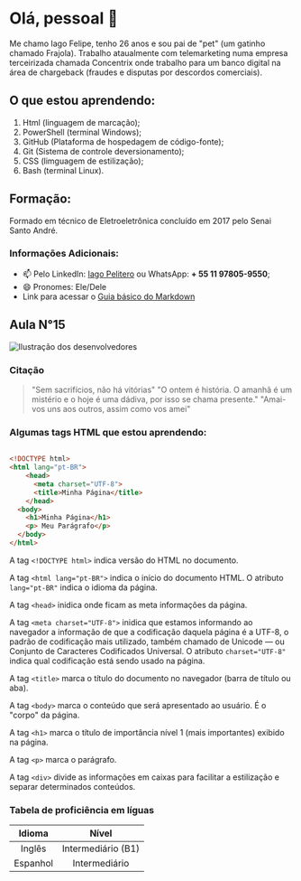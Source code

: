 # Olá, pessoal 👋

Me chamo Iago Felipe, tenho 26 anos e sou pai de "pet" (um gatinho chamado Frajola). Trabalho ataualmente com telemarketing numa empresa terceirizada chamada Concentrix onde trabalho para um banco digital na área de chargeback (fraudes e disputas por descordos comerciais).

## O que estou aprendendo:

1. Html (linguagem de marcação);
2. PowerShell (terminal Windows);
3. GitHub (Plataforma de hospedagem de código-fonte);
4. Git (Sistema de controle deversionamento);
5. CSS (limguagem de estilização);
6. Bash (terminal Linux).

## Formação:
Formado em técnico de Eletroeletrônica concluído em 2017 pelo Senai Santo André.

### Informações Adicionais: 

- 📫 Pelo LinkedIn: [Iago Pelitero](www.linkedin.com/in/iagopelitero) ou WhatsApp: **+ 55 11 97805-9550**;
- 😄 Pronomes: Ele/Dele
- Link para acessar o [Guia básico do Markdown](https://docs.pipz.com/central-de-ajuda/learning-center/guia-basico-de-markdown#open)

## Aula N°15
![Ilustração dos desenvolvedores](https://image.freepik.com/vetores-gratis/desenvolvedor-trabalhando-na-ilustracao-plana-da-interface_418302-681.jpg)

### Citação

>"Sem sacrifícios, não há vitórias"
>"O ontem é história. O amanhã é um mistério e o hoje é uma dádiva, por isso se chama presente."
>"Amai-vos uns aos outros, assim como vos amei"

### Algumas tags HTML que estou aprendendo:

```html

<!DOCTYPE html>
<html lang="pt-BR">
    <head>
      <meta charset="UTF-8">
      <title>Minha Página</title>
    </head>
  <body>
    <h1>Minha Página</h1>
    <p> Meu Parágrafo</p>
  </body>
</html>
```
A tag `<!DOCTYPE html>` indica versão do HTML no documento.

A tag `<html lang="pt-BR">` indica o início do documento HTML. O atributo `lang="pt-BR"` indica o idioma da página.

A tag `<head>` inidica onde ficam as meta informações da página. 

A tag `<meta charset="UTF-8">` inidica que estamos informando ao navegador a informação de que a codificação daquela página é a UTF-8, o padrão de codificação mais utilizado, também chamado de Unicode — ou Conjunto de Caracteres Codificados Universal. O atributo `charset="UTF-8"` indica qual codificação está sendo usado na página.

A tag `<title>` marca o título do documento no navegador (barra de título ou aba).

A tag `<body>` marca o conteúdo que será apresentado ao usuário. É o "corpo" da página.

A tag `<h1>` marca o título de importância nível 1 (mais importantes) exibido na página.

A tag `<p>` marca o parágrafo.

A tag `<div>` divide as informações em caixas para facilitar a estilização e separar determinados conteúdos.

### Tabela de proficiência em líguas

Idioma | Nível
:------: | :-------:
Inglês | Intermediário (B1)
Espanhol | Intermediário 
